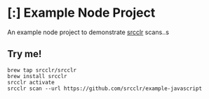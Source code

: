 # [:] Example Node Project

An example node project to demonstrate [srcclr](https://www.srcclr.com) scans..s

## Try me!

```
brew tap srcclr/srcclr
brew install srcclr
srcclr activate
srcclr scan --url https://github.com/srcclr/example-javascript
```
